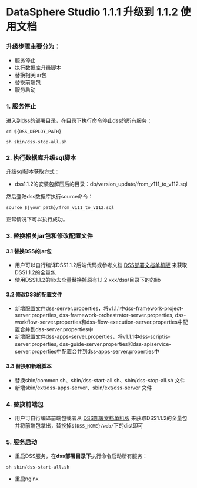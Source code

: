 # DataSphere Studio 1.1.1 升级到 1.1.2 使用文档

### 升级步骤主要分为：
- 服务停止
- 执行数据库升级脚本
- 替换相关jar包
- 替换前端包
- 服务启动

### 1. 服务停止
进入到dss的部署目录，在目录下执行命令停止dss的所有服务：
```shell
cd ${DSS_DEPLOY_PATH}

sh sbin/dss-stop-all.sh
```
### 2. 执行数据库升级sql脚本

升级sql脚本获取方式：

- dss1.1.2的安装包解压后的目录：db/version_update/from_v111_to_v112.sql

然后登陆dss数据库执行source命令：

```shell
source ${your_path}/from_v111_to_v112.sql
```
正常情况下可以执行成功。

### 3. 替换相关jar包和修改配置文件
#### 3.1 替换DSS的jar包
- 用户可以自行编译DSS1.1.2后端代码或参考文档 [DSS部署文档单机版](DSS部署文档单机版.md) 来获取DSS1.1.2的全量包
- 使用DSS1.1.2的lib去全量替换掉原有1.1.2 xxx/dss/目录下的的lib
#### 3.2 修改DSS的配置文件
- 新增配置文件dss-server.properties，将v1.1.1中dss-framework-project-server.properties, dss-framework-orchestrator-server.properties, dss-workflow-server.properties和dss-flow-execution-server.properties中配置合并到dss-server.properties中
- 新增配置文件dss-apps-server.properties，将v1.1.1中dss-scriptis-server.properties, dss-guide-server.properties和dss-apiservice-server.properties中配置合并到dss-apps-server.properties中
#### 3.3 替换和新增脚本
- 替换sbin/common.sh、sbin/dss-start-all.sh、sbin/dss-stop-all.sh 文件
- 新增sbin/ext/dss-apps-server、sbin/ext/dss-server 文件

### 4. 替换前端包
- 用户可自行编译前端包或者从 [DSS部署文档单机版](DSS部署文档单机版.md) 来获取DSS1.1.2的全量包并将前端包拿出，替换掉`${DSS_HOME}/web/`下的dist即可

### 5. 服务启动
- 重启DSS服务，在**dss部署目录下**执行命令启动所有服务：

```shell
sh sbin/dss-start-all.sh 
```
- 重启nginx



